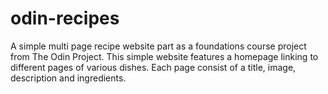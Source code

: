 # odin-recipes

A simple multi page recipe website part as a foundations course project from The Odin Project. This simple website features a homepage linking to different pages of various dishes. Each page consist of a title, image, description and ingredients.